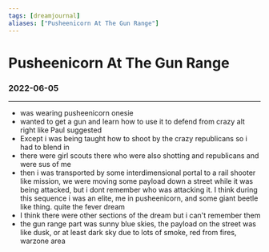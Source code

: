 ```yaml
---
tags: [dreamjournal]
aliases: ["Pusheenicorn At The Gun Range"]
---
```


# Pusheenicorn At The Gun Range
### 2022-06-05
---

- was wearing pusheenicorn onesie
- wanted to get a gun and learn how to use it to defend from crazy alt right like Paul suggested
- Except i was being taught how to shoot by the crazy republicans so i had to blend in
- there were girl scouts there who were also shotting and republicans and were sus of me
- then i was transported by some interdimensional portal to a rail shooter like mission, we were moving some payload down a street while it was being attacked, but i dont remember who was attacking it. I think during this sequence i was an elite, me in pusheenicorn, and some giant beetle like thing. quite the fever dream
- I think there were other sections of the dream but i can't remember them
- the gun range part was sunny blue skies, the payload on the street was like dusk, or at least dark sky due to lots of smoke, red from fires, warzone area